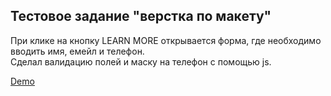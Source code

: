 ## Тестовое задание "верстка по макету"
<p>При клике на кнопку LEARN MORE открывается форма, где необходимо вводить имя, емейл и телефон.<br/>
Сделал валидацию полей и маску на телефон с помощью js.
</p>
<p><a href="https://auhandy-layout.herokuapp.com/index.html" target="_blank">Demo</a></p>
